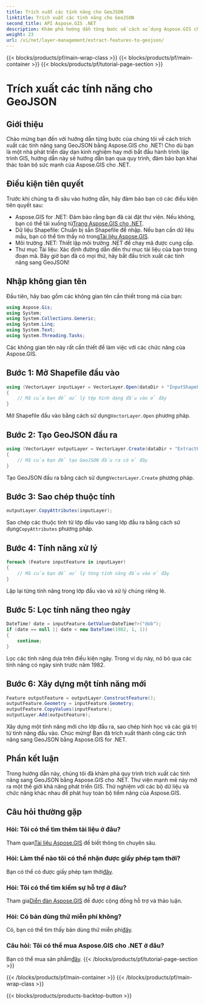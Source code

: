 ```yaml
---
title: Trích xuất các tính năng cho GeoJSON
linktitle: Trích xuất các tính năng cho GeoJSON
second_title: API Aspose.GIS .NET
description: Khám phá hướng dẫn từng bước về cách sử dụng Aspose.GIS cho .NET để trích xuất các tính năng cho GeoJSON. Khai thác sức mạnh của GIS một cách dễ dàng! #Aspose #GIS
weight: 23
url: /vi/net/layer-management/extract-features-to-geojson/
---
```


{{< blocks/products/pf/main-wrap-class >}}
{{< blocks/products/pf/main-container >}}
{{< blocks/products/pf/tutorial-page-section >}}

# Trích xuất các tính năng cho GeoJSON

## Giới thiệu
Chào mừng bạn đến với hướng dẫn từng bước của chúng tôi về cách trích xuất các tính năng sang GeoJSON bằng Aspose.GIS cho .NET! Cho dù bạn là một nhà phát triển dày dạn kinh nghiệm hay mới bắt đầu hành trình lập trình GIS, hướng dẫn này sẽ hướng dẫn bạn qua quy trình, đảm bảo bạn khai thác toàn bộ sức mạnh của Aspose.GIS cho .NET.
## Điều kiện tiên quyết
Trước khi chúng ta đi sâu vào hướng dẫn, hãy đảm bảo bạn có các điều kiện tiên quyết sau:
-  Aspose.GIS for .NET: Đảm bảo rằng bạn đã cài đặt thư viện. Nếu không, bạn có thể tải xuống từ[Trang Aspose.GIS cho .NET](https://releases.aspose.com/gis/net/).
-  Dữ liệu Shapefile: Chuẩn bị sẵn Shapefile để nhập. Nếu bạn cần dữ liệu mẫu, bạn có thể tìm thấy nó trong[Tài liệu Aspose.GIS](https://reference.aspose.com/gis/net/).
- Môi trường .NET: Thiết lập môi trường .NET để chạy mã được cung cấp.
- Thư mục Tài liệu: Xác định đường dẫn đến thư mục tài liệu của bạn trong đoạn mã.
Bây giờ bạn đã có mọi thứ, hãy bắt đầu trích xuất các tính năng sang GeoJSON!
## Nhập không gian tên
Đầu tiên, hãy bao gồm các không gian tên cần thiết trong mã của bạn:
```csharp
using Aspose.Gis;
using System;
using System.Collections.Generic;
using System.Linq;
using System.Text;
using System.Threading.Tasks;
```
Các không gian tên này rất cần thiết để làm việc với các chức năng của Aspose.GIS.
## Bước 1: Mở Shapefile đầu vào
```csharp
using (VectorLayer inputLayer = VectorLayer.Open(dataDir + "InputShapeFile.shp", Drivers.Shapefile))
{
    // Mã của bạn để xử lý tệp hình dạng đầu vào ở đây
}
```
 Mở Shapefile đầu vào bằng cách sử dụng`VectorLayer.Open` phương pháp.
## Bước 2: Tạo GeoJSON đầu ra
```csharp
using (VectorLayer outputLayer = VectorLayer.Create(dataDir + "ExtractFeaturesFromShapeFileToGeoJSON_out.json", Drivers.GeoJson))
{
    // Mã của bạn để tạo GeoJSON đầu ra có ở đây
}
```
 Tạo GeoJSON đầu ra bằng cách sử dụng`VectorLayer.Create` phương pháp.
## Bước 3: Sao chép thuộc tính
```csharp
outputLayer.CopyAttributes(inputLayer);
```
 Sao chép các thuộc tính từ lớp đầu vào sang lớp đầu ra bằng cách sử dụng`CopyAttributes` phương pháp.
## Bước 4: Tính năng xử lý
```csharp
foreach (Feature inputFeature in inputLayer)
{
    // Mã của bạn để xử lý từng tính năng đầu vào ở đây
}
```
Lặp lại từng tính năng trong lớp đầu vào và xử lý chúng riêng lẻ.
## Bước 5: Lọc tính năng theo ngày
```csharp
DateTime? date = inputFeature.GetValue<DateTime?>("dob");
if (date == null || date < new DateTime(1982, 1, 1))
{
    continue;
}
```
Lọc các tính năng dựa trên điều kiện ngày. Trong ví dụ này, nó bỏ qua các tính năng có ngày sinh trước năm 1982.
## Bước 6: Xây dựng một tính năng mới
```csharp
Feature outputFeature = outputLayer.ConstructFeature();
outputFeature.Geometry = inputFeature.Geometry;
outputFeature.CopyValues(inputFeature);
outputLayer.Add(outputFeature);
```
Xây dựng một tính năng mới cho lớp đầu ra, sao chép hình học và các giá trị từ tính năng đầu vào.
Chúc mừng! Bạn đã trích xuất thành công các tính năng sang GeoJSON bằng Aspose.GIS for .NET.
## Phần kết luận
Trong hướng dẫn này, chúng tôi đã khám phá quy trình trích xuất các tính năng sang GeoJSON bằng Aspose.GIS cho .NET. Thư viện mạnh mẽ này mở ra một thế giới khả năng phát triển GIS. Thử nghiệm với các bộ dữ liệu và chức năng khác nhau để phát huy toàn bộ tiềm năng của Aspose.GIS.
## Câu hỏi thường gặp
### Hỏi: Tôi có thể tìm thêm tài liệu ở đâu?
 Tham quan[Tài liệu Aspose.GIS](https://reference.aspose.com/gis/net/) để biết thông tin chuyên sâu.
### Hỏi: Làm thế nào tôi có thể nhận được giấy phép tạm thời?
 Bạn có thể có được giấy phép tạm thời[đây](https://purchase.aspose.com/temporary-license/).
### Hỏi: Tôi có thể tìm kiếm sự hỗ trợ ở đâu?
 Tham gia[Diễn đàn Aspose.GIS](https://forum.aspose.com/c/gis/33) để được cộng đồng hỗ trợ và thảo luận.
### Hỏi: Có bản dùng thử miễn phí không?
 Có, bạn có thể tìm thấy bản dùng thử miễn phí[đây](https://releases.aspose.com/).
### Câu hỏi: Tôi có thể mua Aspose.GIS cho .NET ở đâu?
 Bạn có thể mua sản phẩm[đây](https://purchase.aspose.com/buy).
{{< /blocks/products/pf/tutorial-page-section >}}

{{< /blocks/products/pf/main-container >}}
{{< /blocks/products/pf/main-wrap-class >}}

{{< blocks/products/products-backtop-button >}}
